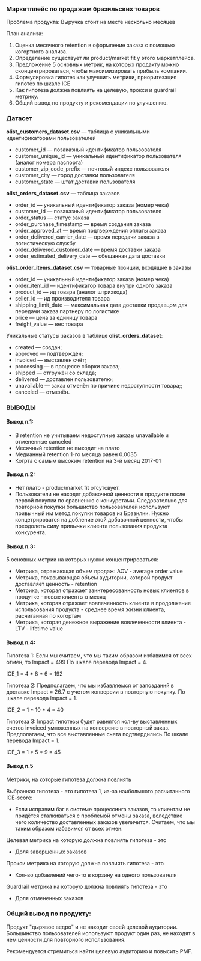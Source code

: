 ### Маркетплейс по продажам бразильских товаров

Проблема продукта: Выручка стоит на месте несколько месяцев

План анализа: 
1. Оценка месячного retention в оформление заказа с помощью когортного анализа.
2. Определение существует ли product/market fit у этого маркетплейса.
3. Предложение 5 основных метрик, на которых продакту можно сконцентрироваться, чтобы максимизировать прибыль компании.
4. Формулировка гипотез как улучшить метрики, приоритезация гипотез по шкале ICE
5. Как гипотеза должна повлиять на целевую, прокси и guardrail метрику.
6. Общий вывод по продукту и рекомендации по улучшению.

### Датасет 

**olist_customers_dataset.csv** — таблица с уникальными идентификаторами пользователей

- customer_id — позаказный идентификатор пользователя
- customer_unique_id — уникальный идентификатор пользователя (аналог номера паспорта)
- customer_zip_code_prefix — почтовый индекс пользователя
- customer_city — город доставки пользователя
- customer_state — штат доставки пользователя

**olist_orders_dataset.csv** —  таблица заказов

- order_id — уникальный идентификатор заказа (номер чека)
- customer_id — позаказный идентификатор пользователя
- order_status — статус заказа
- order_purchase_timestamp — время создания заказа
- order_approved_at — время подтверждения оплаты заказа
- order_delivered_carrier_date — время передачи заказа в логистическую службу
- order_delivered_customer_date — время доставки заказа
- order_estimated_delivery_date — обещанная дата доставки

**olist_order_items_dataset.csv** — товарные позиции, входящие в заказы

- order_id — уникальный идентификатор заказа (номер чека)
- order_item_id — идентификатор товара внутри одного заказа
- product_id — ид товара (аналог штрихкода)
- seller_id — ид производителя товара
- shipping_limit_date — максимальная дата доставки продавцом для передачи заказа партнеру по логистике
- price — цена за единицу товара
- freight_value — вес товара 

Уникальные статусы заказов в таблице **olist_orders_dataset**:

- created — создан;
- approved — подтверждён;
- invoiced — выставлен счёт;
- processing — в процессе сборки заказа;
- shipped — отгружён со склада;
- delivered — доставлен пользователю;
- unavailable — заказ отменён по причине недоступности товара;;
- canceled — отменён.

### ВЫВОДЫ 

#### Вывод п.1: 

- В retention не учитываем недоступные заказы unavailable и отмененные canceled
- Месячный retention не выходит на плато
- Медианный retention 1-го месяца равен 0.0035 
- Когрта с самым высоким retention на 3-й месяц 2017-01


#### Вывод п.2:

- Нет плато - produc/market fit отсутсвует.
- Пользователи не находят добавочной ценности в продукте после первой покупки по сравнению с конкуретами. Следовательно для повторной покупки большиство пользователей используют привычный им метод покупки товаров из Бразилии. Нужно концетрироватся на добление этой добавочной ценности, чтобы преодолеть силу привычки клиента пользования продукта конкурента.

#### Вывод п.3:

5 основных метрик на которых нужно концентрироваться:

- Метрика, отражающая объем продаж: AOV - average order value
- Метрика, показывающая объем аудитории, которой продукт доставляет ценность - retention 
- Метрика, которая отражает заинтересованность новых клиентов в продутке - новые клиенты в месяц
- Метрика, которая отражает вовлеченность клиента в продолжение использования продукта - среднее время жизни клиента, расчитанная по когортам 
- Метрика, которая денежное выражение вовлеченности клиента - LTV - lifetime value

#### Вывод п.4:

Гипотеза 1: 
Если мы считаем, что мы таким образом избавимся от всех отмен, то Impact = 499
По шкале перевода Impact = 4. 

ICE_1 = 4 * 8 * 6 = 192

Гипотеза 2:
Предполагаем, что мы избавляемся от запозданий в доставке Impact = 26.7 c учетом конверсии в повторную покупку.
По шкале перевода Impact = 1. 

ICE_2 = 1 * 10 * 4 = 40 

Гипотеза 3: 
Impact гипотезы будет равнятся кол-ву выставленных счетов invoiced умноженных на конверсию в повторный заказ. Предполагаем, что все выставленные счета подтвердились.По шкале перевода Impact = 1.

ICE_3 = 1 * 5 * 9 = 45 

#### Вывод п.5
Метрики, на которые гипотеза должна повлиять

Выбранная гипотеза - это гипотеза 1, из-за наибольшого расчитанного ICE-score:
- Если исправим баг в системе процессинга заказов, то клиентам не придётся сталкиваться с проблемой отмены заказа, вследствие чего количество доставленных заказов увеличится. Считаем, что мы таким образом избавимся от всех отмен.


Целевая метрика на которую должна повлиять гипотеза - это

- Доля завершенных заказов

Прокси метрика на которую должна повлиять гипотеза - это

- Кол-во добавлений чего-то в корзину на одного пользователя

Guardrail метрика на которую должна повлиять гипотеза - это

- Доля отмененных заказов 

### Общий вывод по продукту: 

Продукт "дырявое ведро" и не находит своей целевой аудитории. Большинство пользователей используют продукт один раз, не находят в нем ценности для повторного использования. 

Рекомендуется стремиться найти целевую аудиторию и повысить PMF.